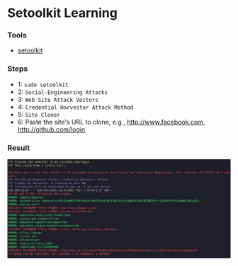 # Setoolkit Learning

### Tools
- [setoolkit](https://github.com/trustedsec/social-engineer-toolkit)

### Steps

- 1: ``` sudo setoolkit ```
- 2: ``` Social-Engineering Attacks ```
- 3: ``` Web Site Attack Vectors ```
- 4: ```Credential Harvester Attack Method ```
- 5: ``` Site Cloner ```
- 6: Paste the site's URL to clone, e.g., http://www.facebook.com, http://github.com/login

### Result

![Alt text](./setoolkit_github_phishing.png "Optional title")
